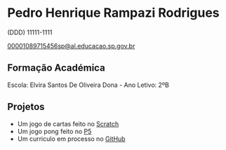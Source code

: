 # Pedro Henrique Rampazi Rodrigues
(DDD) 11111-1111

00001089715456sp@al.educacao.sp.gov.br

## Formação Académica

Escola: Elvira Santos De Oliveira Dona - Ano Letivo: 2ºB

## Projetos

- Um jogo de cartas feito no [Scratch](https://www.Scratch.com.br)
- Um jogo pong feito no [P5](https://www.P5.com.br)
- Um curriculo em processo no [GitHub](https://www.GitHub.com.br)
